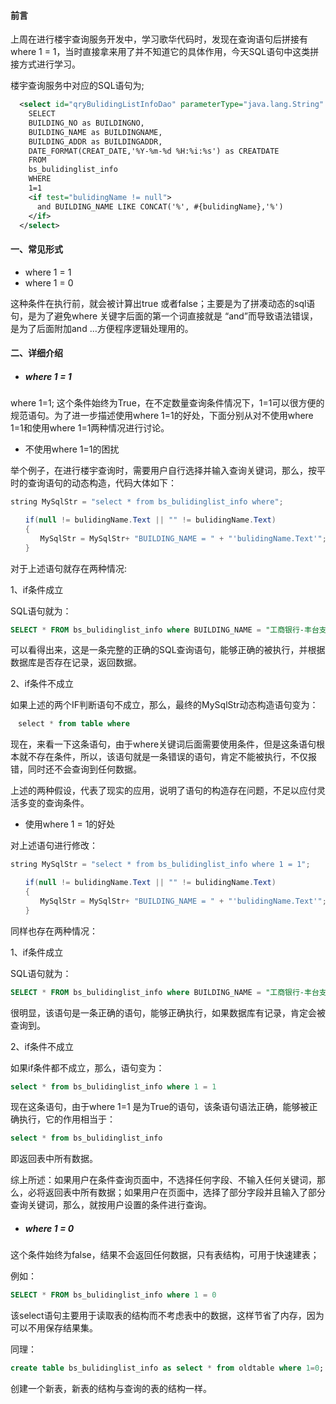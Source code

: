 #### 前言

上周在进行楼宇查询服务开发中，学习歌华代码时，发现在查询语句后拼接有where 1 = 1，当时直接拿来用了并不知道它的具体作用，今天SQL语句中这类拼接方式进行学习。

楼宇查询服务中对应的SQL语句为;

```xml
  <select id="qryBulidingListInfoDao" parameterType="java.lang.String" resultType="com.sitech.cbn.cust.po.BsBulidinglistInfo">
    SELECT
    BUILDING_NO as BUILDINGNO,
    BUILDING_NAME as BUILDINGNAME,
    BUILDING_ADDR as BUILDINGADDR,
    DATE_FORMAT(CREAT_DATE,'%Y-%m-%d %H:%i:%s') as CREATDATE
    FROM
    bs_bulidinglist_info
    WHERE
    1=1
    <if test="bulidingName != null">
      and BUILDING_NAME LIKE CONCAT('%', #{bulidingName},'%')
    </if>
  </select>
```



#### 一、常见形式

+ where 1 = 1
+ where 1 = 0

这种条件在执行前，就会被计算出true 或者false；主要是为了拼凑动态的sql语句，是为了避免where 关键字后面的第一个词直接就是 “and”而导致语法错误，是为了后面附加and …方便程序逻辑处理用的。

#### 二、详细介绍

+ ##### where 1 = 1

where 1=1; 这个条件始终为True，在不定数量查询条件情况下，1=1可以很方便的规范语句。为了进一步描述使用where 1=1的好处，下面分别从对不使用where 1=1和使用where 1=1两种情况进行讨论。

+ 不使用where 1=1的困扰

举个例子，在进行楼宇查询时，需要用户自行选择并输入查询关键词，那么，按平时的查询语句的动态构造，代码大体如下：

```java
string MySqlStr = "select * from bs_bulidinglist_info where";

　　if(null != bulidingName.Text || "" != bulidingName.Text)
　　{
　　　　MySqlStr = MySqlStr+ "BUILDING_NAME = " + "'bulidingName.Text'";
　　}
```

对于上述语句就存在两种情况:

 1、if条件成立

SQL语句就为：

```sql
SELECT * FROM bs_bulidinglist_info where BUILDING_NAME = "工商银行-丰台支行-镇国寺支行（语音专线）"
```

可以看得出来，这是一条完整的正确的SQL查询语句，能够正确的被执行，并根据数据库是否存在记录，返回数据。

2、if条件不成立

如果上述的两个IF判断语句不成立，那么，最终的MySqlStr动态构造语句变为：

```sql
　select * from table where
```

现在，来看一下这条语句，由于where关键词后面需要使用条件，但是这条语句根本就不存在条件，所以，该语句就是一条错误的语句，肯定不能被执行，不仅报错，同时还不会查询到任何数据。

上述的两种假设，代表了现实的应用，说明了语句的构造存在问题，不足以应付灵活多变的查询条件。

+  使用where 1 = 1的好处

对上述语句进行修改：

```java
string MySqlStr = "select * from bs_bulidinglist_info where 1 = 1";

　　if(null != bulidingName.Text || "" != bulidingName.Text)
　　{
　　　　MySqlStr = MySqlStr+ "BUILDING_NAME = " + "'bulidingName.Text'";
　　}
```

同样也存在两种情况：

1、if条件成立

SQL语句就为：

```sql
SELECT * FROM bs_bulidinglist_info where BUILDING_NAME = "工商银行-丰台支行-镇国寺支行（语音专线）"
```

很明显，该语句是一条正确的语句，能够正确执行，如果数据库有记录，肯定会被查询到。

2、if条件不成立

如果if条件都不成立，那么，语句变为：

```sql
select * from bs_bulidinglist_info where 1 = 1
```

现在这条语句，由于where 1=1 是为True的语句，该条语句语法正确，能够被正确执行，它的作用相当于：

```sql
select * from bs_bulidinglist_info
```

即返回表中所有数据。

综上所述：如果用户在条件查询页面中，不选择任何字段、不输入任何关键词，那么，必将返回表中所有数据；如果用户在页面中，选择了部分字段并且输入了部分查询关键词，那么，就按用户设置的条件进行查询。

+ ##### where 1 = 0

这个条件始终为false，结果不会返回任何数据，只有表结构，可用于快速建表；

例如：

```sql
SELECT * FROM bs_bulidinglist_info where 1 = 0
```

 该select语句主要用于读取表的结构而不考虑表中的数据，这样节省了内存，因为可以不用保存结果集。

同理：

```sql
create table bs_bulidinglist_info as select * from oldtable where 1=0; 
```

创建一个新表，新表的结构与查询的表的结构一样。





